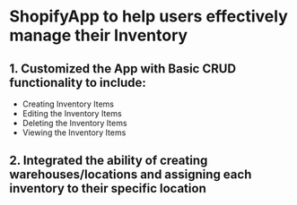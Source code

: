 # ShopifyApp to help users effectively manage their Inventory

## 1. Customized the App with Basic CRUD functionality to include:
- Creating Inventory Items
- Editing the Inventory Items
- Deleting the Inventory Items
- Viewing the Inventory Items

## 2. Integrated the ability of creating warehouses/locations and assigning each inventory to their specific location
